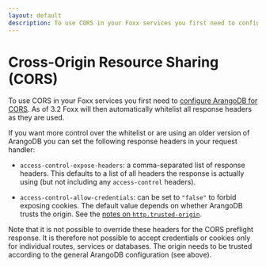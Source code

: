```yaml
---
layout: default
description: To use CORS in your Foxx services you first need to configure ArangoDB for CORS
---
```

Cross-Origin Resource Sharing (CORS)
====================================

To use CORS in your Foxx services you first need to [configure ArangoDB for CORS](http/general.html#cross-origin-resource-sharing-cors-requests). As of 3.2 Foxx will then automatically whitelist all response headers as they are used.

If you want more control over the whitelist or are using an older version of ArangoDB you can set the following response headers in your request handler:

* `access-control-expose-headers`: a comma-separated list of response headers. This defaults to a list of all headers the response is actually using (but not including any `access-control` headers).

* `access-control-allow-credentials`: can be set to `"false"` to forbid exposing cookies. The default value depends on whether ArangoDB trusts the origin. See the [notes on `http.trusted-origin`](http/general.html#cookies-and-authentication).

Note that it is not possible to override these headers for the CORS preflight response. It is therefore not possible to accept credentials or cookies only for individual routes, services or databases. The origin needs to be trusted according to the general ArangoDB configuration (see above).
